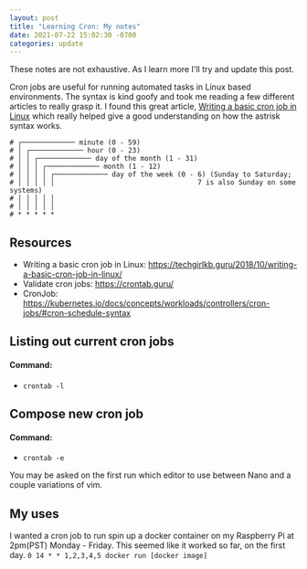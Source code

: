 ```yaml
---
layout: post
title: "Learning Cron: My notes"
date: 2021-07-22 15:02:30 -0700
categories: update
---
```


These notes are not exhaustive. As I learn more I'll try and update this post. 

Cron jobs are useful for running automated tasks in Linux based environments. The syntax is kind goofy and took me reading a few different articles to really grasp it. I found this great article, [Writing a basic cron job in Linux](https://techgirlkb.guru/2018/10/writing-a-basic-cron-job-in-linux/) which really helped give a good understanding on how the astrisk syntax works. 

```cron
# ┌───────────── minute (0 - 59)
# │ ┌───────────── hour (0 - 23)
# │ │ ┌───────────── day of the month (1 - 31)
# │ │ │ ┌───────────── month (1 - 12)
# │ │ │ │ ┌───────────── day of the week (0 - 6) (Sunday to Saturday;
# │ │ │ │ │                                   7 is also Sunday on some systems)
# │ │ │ │ │
# │ │ │ │ │
# * * * * *
```

## Resources 

- Writing a basic cron job in Linux: https://techgirlkb.guru/2018/10/writing-a-basic-cron-job-in-linux/
- Validate cron jobs: https://crontab.guru/
- CronJob: https://kubernetes.io/docs/concepts/workloads/controllers/cron-jobs/#cron-schedule-syntax

## Listing out current cron jobs

#### Command: 
- `crontab -l`

## Compose new cron job

#### Command: 

- `crontab -e`

You may be asked on the first run which editor to use between Nano and a couple variations of vim.

## My uses
I wanted a cron job to run spin up a docker container on my Raspberry Pi at 2pm(PST) Monday - Friday. This seemed like it worked so far, on the first day. 
`0 14 * * 1,2,3,4,5 docker run [docker image]`
